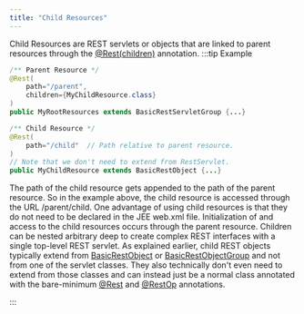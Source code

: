 ```yaml
---
title: "Child Resources"
---
```


Child Resources are REST servlets or objects that are linked to parent resources through the
[@Rest(children)](../apidocs/org/apache/juneau/rest/annotation/Rest.html#children()) annotation.
:::tip Example


```java
/** Parent Resource */
@Rest(
    path="/parent",
    children={MyChildResource.class}
)
public MyRootResources extends BasicRestServletGroup {...}
```


```java
/** Child Resource */
@Rest(
    path="/child"  // Path relative to parent resource.
)
// Note that we don't need to extend from RestServlet.
public MyChildResource extends BasicRestObject {...}
```


The path of the child resource gets appended to the path of the parent resource.
So in the example above, the child resource is accessed through the URL /parent/child.
One advantage of using child resources is that they do not need to be declared in the JEE web.xml
file.
Initialization of and access to the child resources occurs through the parent resource.
Children can be nested arbitrary deep to create complex REST interfaces with a single top-level REST servlet.
As explained earlier, child REST objects typically extend from [BasicRestObject](../apidocs/org/apache/juneau/rest/servlet/BasicRestObject.html) or [BasicRestObjectGroup](../apidocs/org/apache/juneau/rest/servlet/BasicRestObjectGroup.html)
and not from one of the servlet classes.  They also technically don't even need to extend from those classes
and can instead just be a normal class annotated with the bare-minimum [@Rest](../apidocs/org/apache/juneau/rest/annotation/Rest.html) and [@RestOp](../apidocs/org/apache/juneau/rest/annotation/RestOp.html)
annotations.

:::

